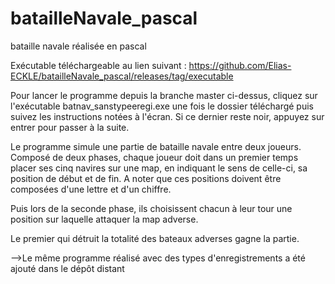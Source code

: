 # batailleNavale_pascal
bataille navale réalisée en pascal

Exécutable téléchargeable au lien suivant : https://github.com/Elias-ECKLE/batailleNavale_pascal/releases/tag/executable


Pour lancer le programme depuis la branche master ci-dessus, cliquez sur l'exécutable batnav_sanstypeeregi.exe une fois le dossier téléchargé puis suivez les instructions notées à l'écran. Si ce dernier reste noir, appuyez sur entrer pour passer à la suite.



Le programme simule une partie de bataille navale entre deux joueurs. 
Composé de deux phases, chaque joueur doit dans un premier temps placer ses cinq navires sur une map, en indiquant le sens de celle-ci, sa position de début et de fin. A noter que ces positions doivent être composées d'une lettre et d'un chiffre.

Puis lors de la seconde phase, ils choisissent  chacun à leur tour une position sur laquelle attaquer la map adverse.

Le premier qui détruit la totalité des bateaux adverses gagne la partie.


-->Le même programme réalisé avec des types d'enregistrements a été ajouté dans le dépôt distant
